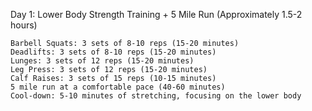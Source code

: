 Day 1: Lower Body Strength Training + 5 Mile Run (Approximately 1.5-2 hours)

    Barbell Squats: 3 sets of 8-10 reps (15-20 minutes)
    Deadlifts: 3 sets of 8-10 reps (15-20 minutes)
    Lunges: 3 sets of 12 reps (15-20 minutes)
    Leg Press: 3 sets of 12 reps (15-20 minutes)
    Calf Raises: 3 sets of 15 reps (10-15 minutes)
    5 mile run at a comfortable pace (40-60 minutes)
    Cool-down: 5-10 minutes of stretching, focusing on the lower body
